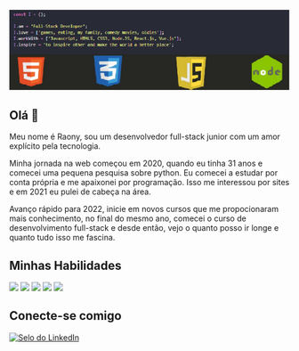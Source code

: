 
[![ Ynoar05 - Github Banner ](/assets/fundo-git.png)](https://www.linkedin.com/in/raony-clistenes-marques-da-silva-197a54102/)



##  Olá 👋

Meu nome é Raony, sou um desenvolvedor full-stack junior com um amor explícito pela tecnologia.

Minha jornada na web começou em 2020, quando eu tinha 31 anos e comecei uma pequena pesquisa sobre python. Eu comecei a estudar por conta própria e me apaixonei por programação. Isso me interessou por sites e em 2021 eu pulei de cabeça na área.

Avanço rápido para 2022, inicie em novos cursos que me propocionaram mais conhecimento, no final do mesmo ano, comecei o curso de desenvolvimento full-stack e desde então, vejo o quanto posso ir longe e quanto tudo isso me fascina.

##  Minhas Habilidades
![](https://img.shields.io/badge/Code-HTML-blue)
![](https://img.shields.io/badge/Code-JavaScript-blue)
![](https://img.shields.io/badge/Code-TypeScript-blue)
![](https://img.shields.io/badge/Code-SQL-blue)
![](https://img.shields.io/badge/Code-CSS-blue)

##  Conecte-se comigo
[![ Selo do LinkedIn ](https://img.shields.io/badge/LinkedIn-Profile-informational?style=flat&logo=linkedin&logoColor=white&color=0D76A8)](https://www.linkedin.com/in/raony-clistenes-marques-da-silva-197a54102/-raony-clistenes/)
